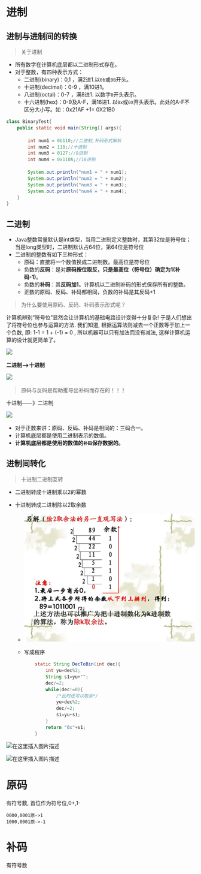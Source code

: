 # 进制

## 进制与进制间的转换

> 关于进制

*   所有数字在计算机底层都以二进制形式存在。
*   对于整数，有四种表示方式：
    *   二进制(binary)：0,1 ，满2进1.以`0b`或`0B`开头。
    *   十进制(decimal)：0-9 ，满10进1。
    *   八进制(octal)：0-7 ，满8进1. 以数字`0`开头表示。
    *   十六进制(hex)：0-9及A-F，满16进1. 以`0x`或`0X`开头表示。此处的A-F不区分大小写。如：0x21AF +1= 0X21B0

```java
class BinaryTest{
	public static void main(String[] args){

		int num1 = 0b110;//二进制,补码形式解析
		int num2 = 110;//十进制
		int num3 = 0127;//8进制
		int num4 = 0x110A;//16进制

		System.out.println("num1 = " + num1);
		System.out.println("num2 = " + num2);
		System.out.println("num3 = " + num3);
		System.out.println("num4 = " + num4);
	}
}
```

二进制
-------------------------------------------------------------------

*   Java整数常量默认是int类型，当用二进制定义整数时，其第32位是符号位；当是long类型时，二进制默认占64位，第64位是符号位
*   二进制的整数有如下三种形式：
    *   原码：直接将一个数值换成二进制数。最高位是符号位
    *   负数的**反码**：是对**原码按位取反，只是最高位（符号位）确定为1(补码-1)**。
    *   负数的**补码**：其**反码加1**。计算机以二进制补码的形式保存所有的整数。
    *   正数的原码、反码、补码都相同，负数的补码是其反码+1

> 为什么要使用原码、反码、补码表示形式呢？

计算机辨别“符号位”显然会让计算机的基础电路设计变得十分复杂! 于是人们想出了将符号位也参与运算的方法. 我们知道, 根据运算法则减去一个正数等于加上一个负数, 即: 1-1 = 1 + (-1) = 0 , 所以机器可以只有加法而没有减法, 这样计算机运算的设计就更简单了。

![](https://img-blog.csdnimg.cn/img_convert/7775c47e49965529b779183a44e41fb9.png)

**二进制——>十进制**

![](https://img-blog.csdnimg.cn/img_convert/c2d9860f3b822dbeabac4b4ff6e0c7c5.png)

> 原码与反码是帮助推导出补码而存在的！！！

十进制——》二进制

![](https://img-blog.csdnimg.cn/img_convert/a200a439100aaa2c2721deb5c8664693.png)

*   对于正数来讲：原码、反码、补码是相同的：三码合一。
*   计算机底层都是使用二进制表示的数值。
*   **计算机底层都是使用的数值的`补码`保存数据的。**

## 进制间转化

> 十进制二进制互转

* 二进制转成十进制乘以2的幂数

* 十进制转成二进制除以2取余数

  - <img src="assets/15-810-jpg_6-1080-0-0-1080.jpg" alt="img" style="zoom:67%;" />

  - 写成程序

    ```java
        static String DecToBin(int dec){
            int yu=dec%2;
            String s1=yu+"";
            dec/=2;
            while(dec!=0){
                /*此时还可以取余*/
                yu=dec%2;
                dec/=2;
                s1=yu+s1;
            }
            return "0x"+s1;
        }
    ```

    

![在这里插入图片描述](https://img-blog.csdnimg.cn/img_convert/050e3f2cd04de75da6e70a074670260d.png)

![在这里插入图片描述](https://img-blog.csdnimg.cn/img_convert/b3386e2cd8b7990a222895f6b0472d33.png#pic_center)

# 原码

有符号数, 首位作为符号位,0+,1-

```
0000,0001原->1
1000,0001原->-1
```

# 补码

有符号数

